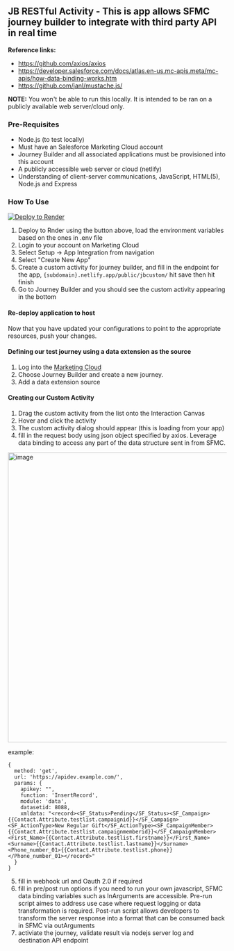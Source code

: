 ## JB RESTful Activity - This is app allows SFMC journey builder to integrate with third party API in real time

**Reference links:**
* https://github.com/axios/axios
* https://developer.salesforce.com/docs/atlas.en-us.mc-apis.meta/mc-apis/how-data-binding-works.htm
* https://github.com/janl/mustache.js/

**NOTE:** You won't be able to run this locally. It is intended to be ran on a publicly available web server/cloud only.

### Pre-Requisites

* Node.js (to test locally)
* Must have an Salesforce Marketing Cloud account
* Journey Builder and all associated applications  must be provisioned into this account
* A publicly accessible web server or cloud (netlify)
* Understanding of client-server communications, JavaScript, HTML(5), Node.js and Express

### How To Use

[![Deploy to Render](https://render.com/images/deploy-to-render-button.svg)](https://render.com/deploy)

1. Deploy to Rnder using the button above, load the environment variables based on the ones in .env file
2. Login to your account on Marketing Cloud
3. Select Setup -> App Integration from navigation
4. Select "Create New App"
5. Create a custom activity for journey builder, and fill in the endpoint for the app, `{subdomain}.netlify.app/public/jbcustom/` hit save then hit finish
8. Go to Journey Builder and you should see the custom activity appearing in the bottom


#### Re-deploy application to host
Now that you have updated your configurations to point to the appropriate resources, push your changes.



#### Defining our test journey using a data extension as the source
1. Log into the [Marketing Cloud](https://mc.exacttarget.com/cloud)
2. Choose Journey Builder and create a new journey.
3. Add a data extension source 


#### Creating our Custom Activity
1. Drag the custom activity from the list onto the Interaction Canvas
2. Hover and click the activity
3. The custom activity dialog should appear (this is loading from your app)
4. fill in the request body using json object specified by axios. Leverage data binding to access any part of the data structure sent in from SFMC.

<img width="667" alt="image" src="https://github.com/beau32/JB-Restful-Activity/assets/305363/f3439569-20ea-4d6a-96d7-307b7fcafb45">

example:
```
{
  method: 'get',
  url: 'https://apidev.example.com/',
  params: {
    apikey: "",
    function: 'InsertRecord',
    module: 'data',
    datasetid: 8088,
    xmldata: "<record><SF_Status>Pending</SF_Status><SF_Campaign>{{Contact.Attribute.testlist.campaignid}}</SF_Campaign><SF_ActionType>New Regular Gift</SF_ActionType><SF_CampaignMember>{{Contact.Attribute.testlist.campaignmemberid}}</SF_CampaignMember><First_Name>{{Contact.Attribute.testlist.firstname}}</First_Name><Surname>{{Contact.Attribute.testlist.lastname}}</Surname><Phone_number_01>{{Contact.Attribute.testlist.phone}}</Phone_number_01></record>"
  }
}
```
5. fill in webhook url and Oauth 2.0 if required
6. fill in pre/post run options if you need to run your own javascript, SFMC data binding variables such as InArguments are accessible. Pre-run script aimes to address use case where request logging or data transformation is required. Post-run script allows developers to transform the server response into a format that can be consumed back in SFMC via outArguments
7. activiate the journey, validate result via nodejs server log and destination API endpoint
